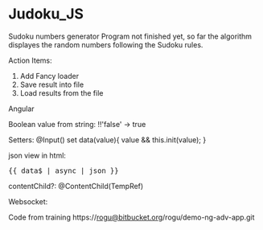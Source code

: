 # Judoku_JS
Sudoku numbers generator
Program not finished yet, so far the algorithm displayes the random numbers following the Sudoku rules. 

Action Items: 
1. Add Fancy loader 
2. Save result into file 
3. Load results from the file


Angular

Boolean value from string: 
  !!'false' -> true

Setters: 
  @Input() set data(value){
    value && this.init(value);
  }
  
 json view in html: 
  <pre>{{ data$ | async | json }}</pre>

contentChild?:
@ContentChild(TempRef)


Websocket:

Code from training
https://rogu@bitbucket.org/rogu/demo-ng-adv-app.git
